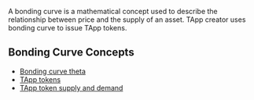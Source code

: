 A bonding curve is a mathematical concept used to describe the relationship between price and the supply of an asset. TApp creator uses bonding curve to issue TApp tokens. 

## Bonding Curve Concepts

* [Bonding curve theta](https://github.com/tearust/teaproject/wiki/Bonding-Curve-Theta)
* [TApp tokens](https://github.com/tearust/teaproject/wiki/TApp-token)
* [TApp token supply and demand](https://github.com/tearust/teaproject/wiki/TApp-Token-Supply-and-Demand)
